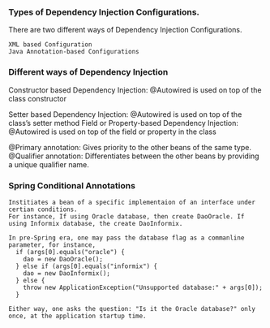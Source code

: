 ### Types of Dependency Injection Configurations. 
  There are two different ways of Dependency Injection Configurations.

    XML based Configuration
    Java Annotation-based Configurations

### Different ways of Dependency Injection
  Constructor based Dependency Injection: @Autowired is used on top of the class constructor
    
  Setter based Dependency Injection: @Autowired is used on top of the class’s setter method
  Field or Property-based Dependency Injection: @Autowired is used on top of the field or property in the class
  
  @Primary annotation: Gives priority to the other beans of the same type.
  @Qualifier annotation: Differentiates between the other beans by providing a unique qualifier name.
  
### Spring Conditional Annotations
	Institiates a bean of a specific implementaion of an interface under certian conditions.
	For instance, If using Oracle database, then create DaoOracle. If using Informix database, the create DaoInformix.

	In pre-Spring era, one may pass the database flag as a commanline parameter, for instance,
	  if (args[0].equals("oracle") {
		dao = new DaoOracle();
	  } else if (args[0].equals("informix") {
		dao = new DaoInformix();
	  } else {
		throw new ApplicationException("Unsupported database:" + args[0]);
	  }

	Either way, one asks the question: "Is it the Oracle database?" only once, at the application startup time.
  
  
